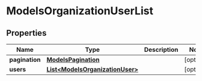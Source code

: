 

# ModelsOrganizationUserList


## Properties

| Name | Type | Description | Notes |
|------------ | ------------- | ------------- | -------------|
|**pagination** | [**ModelsPagination**](ModelsPagination.md) |  |  [optional] |
|**users** | [**List&lt;ModelsOrganizationUser&gt;**](ModelsOrganizationUser.md) |  |  [optional] |



